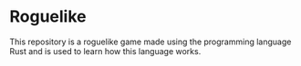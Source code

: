 # Roguelike
This repository is a roguelike game made using the programming language Rust and is used to learn how this language works.
